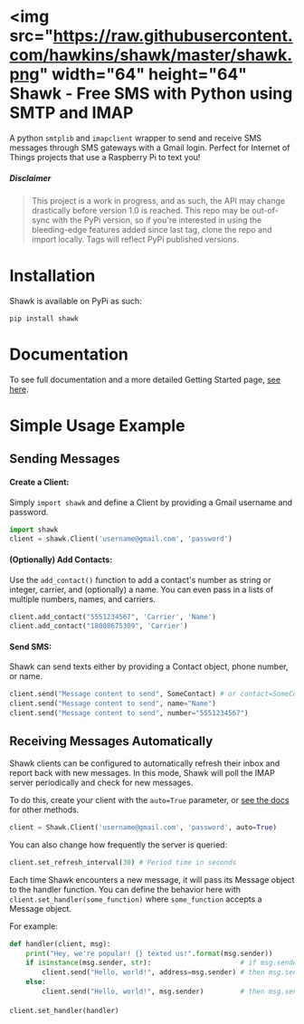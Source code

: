 # <img src="https://raw.githubusercontent.com/hawkins/shawk/master/shawk.png" width="64" height="64"</img> Shawk - Free SMS with Python using SMTP and IMAP

A python `smtplib` and `imapclient` wrapper to send and receive SMS messages through SMS gateways with a Gmail login. Perfect for Internet of Things projects that use a Raspberry Pi to text you!


##### Disclaimer

> This project is a work in progress, and as such, the API may change drastically before version 1.0 is reached. This repo may be out-of-sync with the PyPi version, so if you're interested in using the bleeding-edge features added since last tag, clone the repo and import locally. Tags will reflect PyPi published versions.


# Installation

Shawk is available on PyPi as such:

```
pip install shawk
```

# Documentation

To see full documentation and a more detailed Getting Started page, [see here](https://shawk.readthedocs.io/en/latest/Getting%20Started.html).


# Simple Usage Example

## Sending Messages

#### Create a Client:

Simply `import shawk` and define a Client by providing a Gmail username and password.

```Python
import shawk
client = shawk.Client('username@gmail.com', 'password')
```


#### (Optionally) Add Contacts:

Use the `add_contact()` function to add a contact's number as string or integer, carrier, and (optionally) a name. You can even pass in a lists of multiple numbers, names, and carriers.

```Python
client.add_contact("5551234567", 'Carrier', 'Name')
client.add_contact("18008675309", 'Carrier')
```


#### Send SMS:

Shawk can send texts either by providing a Contact object, phone number, or name.

```Python
client.send("Message content to send", SomeContact) # or contact=SomeContact
client.send("Message content to send", name="Name")
client.send("Message content to send", number="5551234567")
```


## Receiving Messages Automatically

Shawk clients can be configured to automatically refresh their inbox and report back with new messages.
In this mode, Shawk will poll the IMAP server periodically and check for new messages.

To do this, create your client with the `auto=True` parameter, or [see the docs](https://shawk.readthedocs.io/en/latest/Client.html#shawk.Client.Client.setup_inbox) for other methods.

```Python
client = Shawk.Client('username@gmail.com', 'password', auto=True)
```

You can also change how frequently the server is queried:

```Python
client.set_refresh_interval(30) # Period time in seconds
```

Each time Shawk encounters a new message, it will pass its Message object to the handler function.
You can define the behavior here with `client.set_handler(some_function)` where `some_function` accepts a Message object.

For example:

```Python
def handler(client, msg):
    print("Hey, we're popular! {} texted us!".format(msg.sender))
    if isinstance(msg.sender, str):                      # if msg.sender is a string
        client.send("Hello, world!", address=msg.sender) # then msg.sender is an address
    else:
        client.send("Hello, world!", msg.sender)         # then msg.sender is a Contact

client.set_handler(handler)
```
